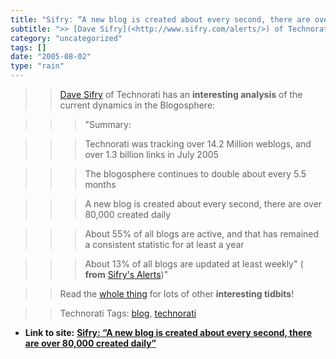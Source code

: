 ```yaml
---
title: "Sifry: “A new blog is created about every second, there are over 80,000 created daily”"
subtitle: ">> [Dave Sifry](<http://www.sifry.com/alerts/>) of Technorati has an"
category: "uncategorized"
tags: []
date: "2005-08-02"
type: "rain"
---
```

>>

>> [Dave Sifry](<http://www.sifry.com/alerts/>) of Technorati has an
**interesting analysis** of the current dynamics in the Blogosphere:

>>

>>> "Summary:

>>

>>> Technorati was tracking over 14.2 Million weblogs, and over 1.3 billion
links in July 2005

>>>

>>> The blogosphere continues to double about every 5.5 months

>>>

>>> A new blog is created about every second, there are over 80,000 created
daily

>>>

>>> About 55% of all blogs are active, and that has remained a consistent
statistic for at least a year

>>>

>>> About 13% of all blogs are updated at least weekly" ( **from** [Sifry's
Alerts](<http://www.sifry.com/alerts/archives/000332.html>))"

>>

>> Read the [whole thing](<http://www.sifry.com/alerts/archives/000332.html>)
for lots of other **interesting tidbits**!

>>

>> Technorati Tags: [blog](<http://technorati.com/tag/blog>),
[technorati](<http://technorati.com/tag/technorati>)


* **Link to site:** **[Sifry: “A new blog is created about every second, there are over 80,000 created daily”](None)**